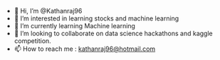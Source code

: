 - 👋 Hi, I’m @Kathanraj96
- 👀 I’m interested in learning stocks and machine learning
- 🌱 I’m currently learning Machine learning 
- 💞️ I’m looking to collaborate on data science hackathons and kaggle competition.
- 📫 How to reach me : kathanraj96@hotmail.com

<!---
Kathanraj96/Kathanraj96 is a ✨ special ✨ repository because its `README.md` (this file) appears on your GitHub profile.
You can click the Preview link to take a look at your changes.
--->

